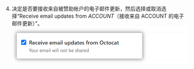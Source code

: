 4. 决定是否要接收来自被赞助帐户的电子邮件更新，然后选择或取消选择“Receive email updates from _ACCOUNT_（接收来自 ACCOUNT 的电子邮件更新）”。 ![接收来自赞助帐户的更新的复选框](/assets/images/help/sponsors/updates-checkbox-manage.png)

